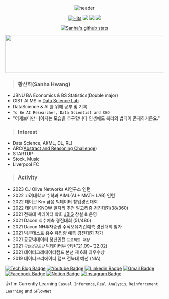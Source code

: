 <div align=center>
  
![header](https://capsule-render.vercel.app/api?type=waving&color=8C&height=200&section=header&text=Sanha%20&fontSize=50&animation=twinkling&fontcolor=8B4513&descSize=100)
  
[![Hits](https://hits.seeyoufarm.com/api/count/incr/badge.svg?url=https%3A%2F%2Fgithub.com%2Fhsh6449%2Fhit-counter&count_bg=%23222C1B&title_bg=%235C5F64&icon=github.svg&icon_color=%23F0F4F0&title=hits&edge_flat=false)](https://hits.seeyoufarm.com)
  <img src="https://img.shields.io/badge/Python-3766AB?style=flat-square&logo=Python&logoColor=white"/> <img src="https://img.shields.io/badge/R Program-178DC3?style=flat-square&logo=R&logoColor=white"/> <img src="https://img.shields.io/badge/C++-00599C?style=flat-square&logo=Cplusplus&logoColor=white"/>
  
[![Sanha's github stats](https://github-readme-stats.vercel.app/api?username=hsh6449)](https://github.com/anuraghazra/github-readme-stats)

<a href="https://github.com/devxb/gitanimals">
  <img
    src="https://render.gitanimals.org/lines/hsh6449?pet-id=654211319659618951"
    width="600"
    height="120"
  />
</a>
  
</div>
  
> ### 황산하(Sanha Hwang)
- JBNU BA Economics & BS Statistics(Double major)
- GIST AI MS in [Data Science Lab](https://sundong.kim/)
- DataScience & AI 를 위해 공부 및 기록
- `To Be AI Researcher, Data Scientist and CEO`
- "어제보다만 나아지는 모습을 추구합니다 인생에도 복리의 법칙이 존재하거든요."

> ### Interest
- Data Science, AI(ML, DL, RL)
- ARC([Abstract and Reasoning Challenge](https://www.kaggle.com/c/abstraction-and-reasoning-challenge)) 
- STARTUP
- Stock, Music
- Liverpool FC

> ### Activity
- 2023 CJ Olive Networks AI연구소 인턴
- 2022 고려대학교 수학과 AIML(AI + MATH LAB) 인턴
- 2022 데이콘 Krx 금융 빅데이터 창업경진대회
- 2022 데이콘 KNOW 일자리 추천 알고리즘 경진대회(38/360)
- 2021 전북대 빅데이터 학회 [JBIG](https://www.notion.so/sanhahwang/JBIG-JBNU-Big-data-AI-Group-c1f80728cac0471e9408f3b1f2322366?pvs=4) 창설 & 운영
- 2021 Dacon 식수예측 경진대회 (51/480)
- 2021 Dacon NH투자증권 주식보유기간예측 경진대회 참가
- 2021 빅콘테스트 홍수 유입량 예측 경진대회 참가
- 2021 공공빅데이터 청년인턴 `프로젝트 대상`
- 2021 *`국민연금공단`* 빅데이터부 인턴('21.09~'22.02)
- 2021 데이터크레에이터캠프 본선 제 6회 최우수상
- 2019 데이터크리에이터 캠프 전북대 예선 (NIA)

[![Tech Blog Badge](http://img.shields.io/badge/-Tech%20blog-black?style=flat-square&logo=github&link=)]()
[![Youtube Badge](https://img.shields.io/badge/Youtube-ff0000?style=flat-square&logo=youtube&link=https://www.youtube.com/@hsh6449able/)](https://www.youtube.com/@hsh6449able/)
[![Linkedin Badge](https://img.shields.io/badge/-LinkedIn-blue?style=flat-square&logo=Linkedin&logoColor=white&link=https://www.linkedin.com/in/sanha/)](https://www.linkedin.com/in/sanha/)
[![Gmail Badge](https://img.shields.io/badge/Gmail-d14836?style=flat-square&logo=Gmail&logoColor=white&link=mailto:hsh6449@gmail.com)](mailto:hsh6449@gmail.com)
[![Facebook Badge](https://img.shields.io/badge/facebook-1877f2?style=flat-square&logo=facebook&logoColor=white&link=https://www.facebook.com/sanha.hwang)](https://www.facebook.com/sanha.hwang)
[![Notion Badge](https://img.shields.io/badge/Notion-000000?style=flat-square&title_bg=%235C5F64&logo=Notion&logo_color=%23F0F4F0&link=https://https://sanhahwang.notion.site)](https://sanhahwang.notion.site)
[![Instagram Badge](https://img.shields.io/badge/Instagram-grey?style=flat-square&title_bg=%235C5F64&logo=Instagram&logo_color=%E4405F&link=https://https://www.instagram.com/sanaakkhj/)](https://www.instagram.com/sanaakkhj/)

:+1: I'm Currently Learning `Casual Inference`, `Real Analysis`, `Reinforcement Learning` and `GFlowNet`
